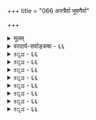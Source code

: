 +++
title = "066 अस्त्रैर्वा भूषणैर्वा"

+++
<details><summary>मूलम्</summary>

अस्त्रैर्वा भूषणैर्वा किमिह भगवतोऽवाप्तकामस्य तस्माद्देवो देहेऽपि वीतावरण इति जगुः केऽपि जैनोपजप्ताः ।  
किं वा देहेन विश्वात्मन इति वदतां किं प्रतिब्रूयुरेते तच्चेत्तस्याश्रितार्थं तदधिकरणकं सर्वमप्येवमस्तु ॥ ६६ ॥
</details>

<details><summary>वरदार्य-सर्वाङ्कषा - ६६</summary>

भगवन्मूर्त्यादौ पुनरपि विरोधमाशङ्क्य परिहरतिअस्त्रैर्वेत्यादि । **अवाप्तकामस्य** = स्वत एव परिपूर्णस्य, अत एव अवाप्तसर्वकामस्य, प्राप्तव्यान्तरकामनारहितत्वादेव **अस्त्रैर्वा** = शङ्खचक्रगदासिशार्ङ्गाद्यायुधैर्वा **भूषणैर्वा** = किरीटमकुटहारमकरकुण्डलग्रैवेयकादिनानाविधैराभरणैर्वा **किमिह** = किं वा साधनीयमस्ति । तस्मात् **देहेऽपि** = स्वरूप इव विग्रहेऽपि **देवः** = भगवान् **वीतावरणः** = पीताम्बराद्यावरणरहित एवेति **जैनोपतप्ताः** =दिगम्बरव्रतपारम्यवादिभिः **जैनैः** =रहसि बोधिताः **उपजापः** = भेदोपायः, आपादितभिन्नबुद्धय इत्यर्थः, **केऽपि** = अस्मदीया एव केचित् जगुः । विश्वात्मनः परमात्मनः देहेन वा **किम्** = विग्रहाङ्गीकारेण वा प्राप्तव्यं किं वा वर्तते? इति **वदताम्** = पृच्छताम् **एते** = उक्ताः केचन किं **प्रतिब्रूयुः** = किम् उत्तरं वदेयुः ? **तत्** = शरीरम् **तस्य** = भगवतः **आश्रितार्थम्** = आश्रितानां भक्तानां सन्तोषाद्यर्थम् चेत्, **तदधिकरणकम्** = **शरीराधिकरणकम्** = शरीरसंबन्धि **सर्वमपि** = वस्त्रभूषणायुधादिकं सर्वमपि **एवम्** = आश्रितजनसन्तोषाद्यर्थमेव अस्तु । अतश्शरीरं यदि स्वीक्रियते, तर्हि तदनुबन्धिवस्त्रादिकमपि स्वीकर्तव्यम् । शरीरं स्वीकृत्य वस्त्राद्यस्वीकरणे अर्धजरतीदोषः स्यात् । अतोऽस्त्रभूषणादिकं सर्वं यथाशास्त्रं सिद्धम् ॥ 

497 



लोके पीताम्बरकिरीटाद्यलंकाराः आडम्बररूपा राजसप्रकृतीनां दृश्यन्ते । यावद्रजोऽधिकं वर्तेत, तावदेतादृशेषु प्रीतिः स्यात् । अस्त्रादयस्तु तु परहिंसाद्यर्थम्, स्वरक्षणार्था वा धार्यन्ते । परहिंसा तु तामसानां गुणः । 'हिंसाविहाराः' इति खलूच्यन्ते तामसाः । एवं राजसतामसप्रकृतिलक्षणान्येतानि गुणातीतस्य भगवतो युज्यन्ते वा? न च स्वरक्षणार्थमावश्यकान्यायुधानीति वाच्यम्, कस्मात्तस्य स्वरक्षणम् ? 'भीषास्माद्वातः पवते । भीषोदेति सूर्यः । भीषास्मादग्निश्चेन्द्रश्च । मृत्युर्धावति पञ्चमः' (तै. आ.) 'भयादस्याग्निस्तपति भयात्तपति सूर्यः । भयादिन्द्रश्च वायुश्च मृत्युर्धावति पञ्चमः ।' (कठ) 'मृत्योर्मृत्युं नमामि तम्' (मं.रा. स्त) इत्यादिना मृत्योरपि मृत्युरूप इत्युच्यमानस्य अन्येभ्यो रक्षणप्रसक्तेरेवासंभवात् । सर्वमिदमर्थवादश्चेत्, उपनिषदस्सर्वा अपि तादृशा एवेति वदतः कबन्धमीमांसकस्य भिक्षुपादप्रसरणम् । ननु अलं कबन्धमीमांसकेत्यादिप्रहसनेन ! राहुमीमांसका अपि निराकुर्वन्त्येव भगवतो विग्रहभूषणादिकमिति चेत्, तर्हि तानपि स्वीकुर्मोऽस्मत्साहाय्ये । तेन भवतः को लाभः ? प्रत्युत हानिरेव । किञ्च भवता श्रुतिकल्पत्वेनाङ्गीकृते जितन्तेस्तोत्रे 'न ते रूपं न चाकारो नायुधानि च चास्पदम्' इति भगवत आयुधाकारादीनां निषेधो ऽपि दृश्यते । अयि भोः! तत्रैवोत्तरमर्धं किमित्याच्छाद्यते ? तदपि पठ्यताम् । पठामि ब्रह्मन् ! तदपि भवत्प्रतिकूलमेव । ‘तथापि पुरुषाकारो भक्तानां त्वं प्रकाशसे' इति खलूत्तरमर्धम् । तत्र हि भक्तानां कृत आकारः, न तु सहजः इत्युच्यते । 'प्रकाशसे' इति पदमपि आकारादीनां भानमात्रमुच्यते, न तु सत्ता । 'ये यथा मां प्रपद्यन्ते तांस्तथैव भजाम्यहम्' इत्युक्तदिशा भक्तांस्तथोपसर्पति भगवानित्यर्थः । अतश्चाकारादिकं न सहजमित्येव सिद्ध्यति । अत एवाचार्यैरपि 'स्यात्परमेश्वरस्यापीच्छावशान्मायामयं रूपं साधकानुग्रहार्थम् ' ( ब्र. सू. 1-1- 20 सं) इत्युक्तम् । अतः, परमात्मनः शरीराभरणायुधादीनि मायाकल्पितानि, न वास्तवानीति पूर्वः पक्षः ॥ 

I 

। 

199 

अत्र पूर्वपक्षिणः द्वौ । एकः परमात्मनः शरीरं मायामयम् । अत एव वस्त्राभरणादिकं दण्डापूपायितम् - इति पक्षः । अपरस्तु 'शरीरमास्तां कामम् । अस्त्रभूषणादयो राजसतामसप्रियाः न सन्ति अवाप्तसमस्तकामस्य तस्येति पक्षः । अत्र श्लोके द्वितीयः पक्ष एव निराक्रियते । 'किं वा देहेन' इत्युत्तरेणैवेदं स्पष्टं ज्ञायते । शरीरमङ्गीकृत्यास्त्रभूषणादिकं मास्तु चेत्, मास्तु पीताम्बरमपि, तिष्ठतु दिगम्बर एव । ‘वीतावरणः’ ‘जैनोपजप्ता' इति पदद्वयमेतदेव सूचयति । अस्ति किल वटपत्रशायी शिशुर्दिगम्बरो मार्कण्डेयेन दृष्टः । तत्रापीष्टापत्तौ तादृशेन शरीरेण कस्य को वा लाभ इति वक्तव्यम् । ननु भवानेवाह प्रमाणानुरोधिनी प्रमेयस्थितिः, न तु प्रयोजनानुरोधिनीति – इति चेत्; तर्हि सर्वमप्यभ्युपगम्यताम् ॥ 

प्रथमपक्षस्योत्तरमप्यनेनैव दत्तप्रायम् । न हि मायापदं मिथ्यापर्यायं कस्यापि संमतम् । 'इच्छावशात्’ इति वदन् किलाचार्यः ईश्वरेच्छासिद्धत्वं मिथ्यात्वप्रयोजकं कथं वदेत् ? प्रत्युत सत्यसंकल्पः किल भगवान्। अनिर्वचनीयं तदिति चेत्, तर्हि तूष्णीं स्थीयताम्, मिथ्येति मोच्यताम् । अन्यथा हि स्तोत्रजालं सर्वमाचार्यस्यार्थशून्यं हि भवेत् । तत्सर्वं मन्दप्रज्ञानां कृत इत्यादिकमपि अज्ञानमूलकमहंकारमूलकं वा स्यात् । गुरुवायुपुरघटनाविशेषोऽप्यत्र स्मर्तव्यस्तादृशैरहंकारिभिः । अतोऽधिकारिभेदेन' इतिमात्रमुच्यताम् । एतेनैव 'न ते रूपं न चाकारः' इत्यादिकमपि समाहितम् । 'भक्तानां त्वं प्रकाशसे' इत्येतदपि व्याख्यातप्रायम् ॥ 



212. 

498 

[भगवल्लोकादिविषयेऽनुपपत्तिपरिहारः ] 

रूपस्थानायुधाख्याजनिलयविधृतिव्यापृतीच्छागुणादेः 

विश्वाधारे निषेधो विधिरपि विषयद्वैतशाम्यद्विरोधौ । इत्थंभूते निषेधः क्वचिदपि न विधिं बाधते सावकाशः 

कल्याणैरस्य योगस्तदितरविरहोऽप्येकवाक्यश्रुतौ च ॥67॥ 

T 

वस्तुतो देवतानां तु स्वरूपं गहनं भृशम् । अतोऽत्र विविधा वादाः प्रवर्तन्ते सतामपि ॥ यतः सृष्टिरहस्यं तत्सर्वमत्रैव वर्तते । ततोऽवकाशं मायात्र न ददात्यल्पमेधसाम् ॥ अत एवाह भगवान् मायां नृणां दुरत्ययाम् । अत एवास्माभिरपि पौनःपुन्येन कथ्यते ॥ एतादृशविचारेषु वर्ज्यं शब्दविवर्धनम् । अन्यथावर्जनीयस्स्यात् अपचारो यथास्थितेः ॥ अत एवाह भगवान्, शुकोऽपि ब्रह्मवित्तमः । 'यश्च मूढतमो लोके यश्च बुद्धेः परं गतः ॥ तावुभौ सुखमेधेते क्लिश्यत्यन्तरितो जनः' । अतो स्वात्मा वृथा नैव केशितव्यो हितेप्सुभिः ॥ इतोऽपि यदि जिज्ञासा, तर्हि मुक्त्वा विचारणाम् । साधवो ह्यभिगन्तव्याः तत्त्वज्ञास्तत्त्वदर्शिनः ॥ बुद्धिस्तु केवला यावत् वर्धते बुद्धिजीविनाम् । तावद्वर्धेत नास्तिक्यमन्तश्शत्रुः स्वयं नृणाम् ॥ बुद्धिरन्या ज्ञानमन्यदभ्यधाय्यसकृत्पुरा । बुद्धिस्स्यात्संशयसहा ज्ञानं संशयनाशकम् ॥ अतस्संपाद्यतां ज्ञानं सर्वसंशयनाशकम् । कृच्छ्रेण तपसा शीघ्रं परात्मा यत्प्रसीदति ॥ ६६ ॥
</details>


<details><summary>ಕನ್ನಡ - ६६</summary>

परमात्मनिगॆ दिव्यायुध भूषणादिगळ आवश्यकतॆयन्नु समर्थिसु तारॆ अवाप्त समस्त कामस्य भगवतः अर्वा भूषर्वा किमिह अवाप्त समस्त कामनाद भगवन्तनिगॆ आयुधगळिन्दलागलि, आभरणगळिन्दलागलि एनागबेकागिदॆ! तस्मात् देवः देहेsपि नीता वरण आदुदरिन्द परमात्मन शरीरवू याव विधवाद आवरण गळिल्लदॆये इरुत्तदॆ. इति जैनोपतप्पाः केsपि जगुः ऎन्दु जैनर प्रभावक्कॆ ऒळगाद कॆलवरु हेळिरुवरु, 

246 

-212- 

[ 80 * 67 

किं वा देहन विश्वात्मन इति वदतां किं प्रतिब्रूयुरेते 

तक्षेत्त स्याश्रितार्थं तदधिकरणकं सर्वमवमस्तु ॥६६ ॥
</details>


<details><summary>ಕನ್ನಡ - ६६</summary>

परमात्मनिगॆ दिव्यायुध भूषणादिगळ आवश्यकतॆयन्नु समर्थिसु तारॆ अवाप्त समस्त कामस्य भगवतः अर्वा भूषर्वा किमिह अवाप्त समस्त कामनाद भगवन्तनिगॆ आयुधगळिन्दलागलि, आभरणगळिन्दलागलि एनागबेकागिदॆ! तस्मात् देवः देहेsपि नीता वरण आदुदरिन्द परमात्मन शरीरवू याव विधवाद आवरण गळिल्लदॆये इरुत्तदॆ. इति जैनोपतप्पाः केsपि जगुः ऎन्दु जैनर प्रभावक्कॆ ऒळगाद कॆलवरु हेळिरुवरु, 

246 

-212- 

[ 80 * 67 

किं वा देहन विश्वात्मन इति वदतां किं प्रतिब्रूयुरेते 

तक्षेत्त स्याश्रितार्थं तदधिकरणकं सर्वमवमस्तु ॥६६ ॥
</details>



<details><summary>ಕನ್ನಡ - ६६</summary>

परमात्मनिगॆ दिव्यायुध भूषणादिगळ आवश्यकतॆयन्नु समर्थिसु तारॆ अवाप्त समस्त कामस्य भगवतः अर्वा भूषर्वा किमिह अवाप्त समस्त कामनाद भगवन्तनिगॆ आयुधगळिन्दलागलि, आभरणगळिन्दलागलि एनागबेकागिदॆ! तस्मात् देवः देहेsपि नीता वरण आदुदरिन्द परमात्मन शरीरवू याव विधवाद आवरण गळिल्लदॆये इरुत्तदॆ. इति जैनोपतप्पाः केsपि जगुः ऎन्दु जैनर प्रभावक्कॆ ऒळगाद कॆलवरु हेळिरुवरु, 

246 

-212- 

[ 80 * 67 

किं वा देहन विश्वात्मन इति वदतां किं प्रतिब्रूयुरेते 

तक्षेत्त स्याश्रितार्थं तदधिकरणकं सर्वमवमस्तु ॥६६ ॥
</details>


<details><summary>ಕನ್ನಡ - ६६</summary>

परमात्मनिगॆ दिव्यायुध भूषणादिगळ आवश्यकतॆयन्नु समर्थिसु तारॆ अवाप्त समस्त कामस्य भगवतः अर्वा भूषर्वा किमिह अवाप्त समस्त कामनाद भगवन्तनिगॆ आयुधगळिन्दलागलि, आभरणगळिन्दलागलि एनागबेकागिदॆ! तस्मात् देवः देहेsपि नीता वरण आदुदरिन्द परमात्मन शरीरवू याव विधवाद आवरण गळिल्लदॆये इरुत्तदॆ. इति जैनोपतप्पाः केsपि जगुः ऎन्दु जैनर प्रभावक्कॆ ऒळगाद कॆलवरु हेळिरुवरु, 

246 

-212- 

[ 80 * 67 

किं वा देहन विश्वात्मन इति वदतां किं प्रतिब्रूयुरेते 

तक्षेत्त स्याश्रितार्थं तदधिकरणकं सर्वमवमस्तु ॥६६ ॥
</details>



<details><summary>ಕನ್ನಡ - ६६</summary>

परमात्मनिगॆ दिव्यायुध भूषणादिगळ आवश्यकतॆयन्नु समर्थिसु तारॆ अवाप्त समस्त कामस्य भगवतः अर्वा भूषर्वा किमिह अवाप्त समस्त कामनाद भगवन्तनिगॆ आयुधगळिन्दलागलि, आभरणगळिन्दलागलि एनागबेकागिदॆ! तस्मात् देवः देहेsपि नीता वरण आदुदरिन्द परमात्मन शरीरवू याव विधवाद आवरण गळिल्लदॆये इरुत्तदॆ. इति जैनोपतप्पाः केsपि जगुः ऎन्दु जैनर प्रभावक्कॆ ऒळगाद कॆलवरु हेळिरुवरु, 

246 

-212- 

[ 80 * 67 

किं वा देहन विश्वात्मन इति वदतां किं प्रतिब्रूयुरेते 

तक्षेत्त स्याश्रितार्थं तदधिकरणकं सर्वमवमस्तु ॥६६ ॥
</details>


<details><summary>ಕನ್ನಡ - ६६</summary>

परमात्मनिगॆ दिव्यायुध भूषणादिगळ आवश्यकतॆयन्नु समर्थिसु तारॆ अवाप्त समस्त कामस्य भगवतः अर्वा भूषर्वा किमिह अवाप्त समस्त कामनाद भगवन्तनिगॆ आयुधगळिन्दलागलि, आभरणगळिन्दलागलि एनागबेकागिदॆ! तस्मात् देवः देहेsपि नीता वरण आदुदरिन्द परमात्मन शरीरवू याव विधवाद आवरण गळिल्लदॆये इरुत्तदॆ. इति जैनोपतप्पाः केsपि जगुः ऎन्दु जैनर प्रभावक्कॆ ऒळगाद कॆलवरु हेळिरुवरु, 

246 

-212- 

[ 80 * 67 

किं वा देहन विश्वात्मन इति वदतां किं प्रतिब्रूयुरेते 

तक्षेत्त स्याश्रितार्थं तदधिकरणकं सर्वमवमस्तु ॥६६ ॥
</details>



<details><summary>ಕನ್ನಡ - ६६</summary>

परमात्मनिगॆ दिव्यायुध भूषणादिगळ आवश्यकतॆयन्नु समर्थिसु तारॆ अवाप्त समस्त कामस्य भगवतः अर्वा भूषर्वा किमिह अवाप्त समस्त कामनाद भगवन्तनिगॆ आयुधगळिन्दलागलि, आभरणगळिन्दलागलि एनागबेकागिदॆ! तस्मात् देवः देहेsपि नीता वरण आदुदरिन्द परमात्मन शरीरवू याव विधवाद आवरण गळिल्लदॆये इरुत्तदॆ. इति जैनोपतप्पाः केsपि जगुः ऎन्दु जैनर प्रभावक्कॆ ऒळगाद कॆलवरु हेळिरुवरु, 

246 

-212- 

[ 80 * 67 

किं वा देहन विश्वात्मन इति वदतां किं प्रतिब्रूयुरेते 

तक्षेत्त स्याश्रितार्थं तदधिकरणकं सर्वमवमस्तु ॥६६ ॥
</details>


<details><summary>ಕನ್ನಡ - ६६</summary>

परमात्मनिगॆ दिव्यायुध भूषणादिगळ आवश्यकतॆयन्नु समर्थिसु तारॆ अवाप्त समस्त कामस्य भगवतः अर्वा भूषर्वा किमिह अवाप्त समस्त कामनाद भगवन्तनिगॆ आयुधगळिन्दलागलि, आभरणगळिन्दलागलि एनागबेकागिदॆ! तस्मात् देवः देहेsपि नीता वरण आदुदरिन्द परमात्मन शरीरवू याव विधवाद आवरण गळिल्लदॆये इरुत्तदॆ. इति जैनोपतप्पाः केsपि जगुः ऎन्दु जैनर प्रभावक्कॆ ऒळगाद कॆलवरु हेळिरुवरु, 

246 

-212- 

[ 80 * 67 

किं वा देहन विश्वात्मन इति वदतां किं प्रतिब्रूयुरेते 

तक्षेत्त स्याश्रितार्थं तदधिकरणकं सर्वमवमस्तु ॥६६ ॥
</details>

